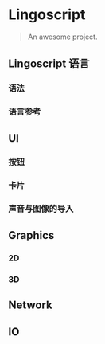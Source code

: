 # Lingoscript

> An awesome project.

## Lingoscript 语言

### 语法

### 语言参考

## UI

### 按钮
### 卡片


### 声音与图像的导入

## Graphics

### 2D
### 3D

## Network

## IO
